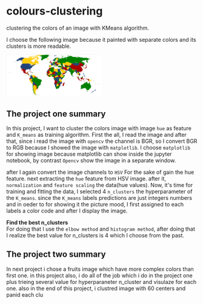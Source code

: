 # colours-clustering
clustering the colors of an image with KMeans algorithm.

I choose the following image because it painted with separate colors and its clusters is more readable.

<img src="Four_color_world_map.png" style="width:50%" />

## The project one summary
In this project, I want to cluster the colors image with image `hue` as feature and `K_means` as training algorithm.
First the all, I read the image and after that, since i read the image with `opencv` the channel is BGR, so I convert BGR to RGB because I showed the image with `matplotlib`.
I choose `matplotlib` for showing image because matplotlib can show inside the jupyter notebook, by contrast `Opencv` show the image in a separate window.

after I again convert the image channels to `HSV` For the sake of gain the hue feature. next extracting the `hue` feature from HSV image. after it, `normalization` and `feature scaling` the data(hue values).
Now, it's time for training and fitting the data, I selected 4 `n_clusters` the hyperparameter of the `K_means`.
since the `K_means` labels predictions are just integers numbers and in oeder to for showing it the picture mood, I first assigned to each labels a color code and after I display the image.

**Find the best n_clusters** <br>
For doing that I use the `elbow method` and `histogram method`, after doing that I realize the best value for n_clusters is 4 which I choose from the past.


## The project two summary
In next project i chose a fruits image which have more complex colors than first one. in this project also, i do all of the job which i do in the project one plus trieing several 
value for hyperparaneter n_cluster and visulaze for each one. also in the end of this project, i clustred image with 60 centers and panid each clu
